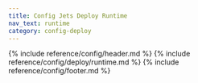 ```yaml
---
title: Config Jets Deploy Runtime
nav_text: runtime
category: config-deploy
---
```


{% include reference/config/header.md %}
{% include reference/config/deploy/runtime.md %}
{% include reference/config/footer.md %}
